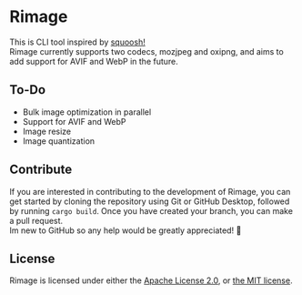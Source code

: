 # Rimage

This is CLI tool inspired by [squoosh!](https://squoosh.app/)  
Rimage currently supports two codecs, mozjpeg and oxipng, and aims to add support for AVIF and WebP in the future.

## To-Do

- Bulk image optimization in parallel
- Support for AVIF and WebP
- Image resize
- Image quantization

## Contribute

If you are interested in contributing to the development of Rimage, you can get started by cloning the repository using Git or GitHub Desktop, followed by running `cargo build`.
Once you have created your branch, you can make a pull request.  
Im new to GitHub so any help would be greatly appreciated! 🤘

## License

Rimage is licensed under either the [Apache License 2.0](https://www.apache.org/licenses/LICENSE-2.0), or [the MIT license](https://opensource.org/licenses/MIT).
